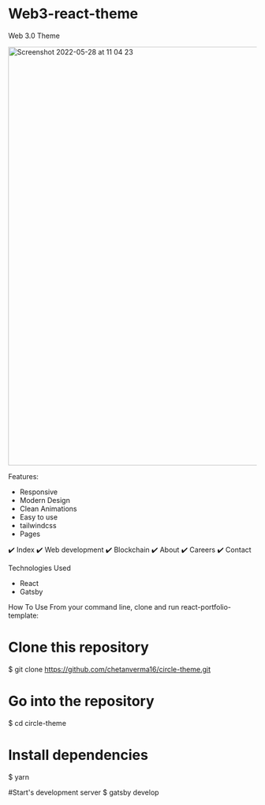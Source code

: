 # Web3-react-theme

Web 3.0 Theme

<img width="847" alt="Screenshot 2022-05-28 at 11 04 23" src="https://user-images.githubusercontent.com/7381165/170818786-b9e25336-1591-474c-b8ad-be3def1a8835.png">


Features:
- Responsive
- Modern Design
- Clean Animations
- Easy to use
- tailwindcss
- Pages

✔️ Index 
✔️ Web development 
✔️ Blockchain 
✔️ About 
✔️ Careers 
✔️ Contact

Technologies Used
- React
- Gatsby

How To Use
From your command line, clone and run react-portfolio-template:

# Clone this repository
$ git clone https://github.com/chetanverma16/circle-theme.git

# Go into the repository
$ cd circle-theme

# Install dependencies
$ yarn

#Start's development server
$ gatsby develop

